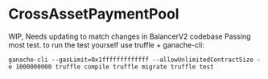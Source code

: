 # CrossAssetPaymentPool

WIP, Needs updating to match changes in BalancerV2 codebase
Passing most test.
to run the test yourself use truffle + ganache-cli:

`ganache-cli --gasLimit=0x1fffffffffffff --allowUnlimitedContractSize -e 1000000000
truffle compile
truffle migrate
truffle test`
